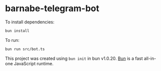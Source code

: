 # barnabe-telegram-bot

To install dependencies:

```bash
bun install
```

To run:

```bash
bun run src/bot.ts
```

This project was created using `bun init` in bun v1.0.20. [Bun](https://bun.sh) is a fast all-in-one JavaScript runtime.
